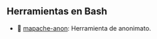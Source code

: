 ## Herramientas en Bash
- 🔗 [mapache-anon](https://github.com/Marto-EndPoint/mapache-anon): Herramienta de anonimato.
